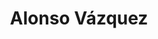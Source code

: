 ---
category: residents
layout: post
title: Alonso Vázquez 
profession: fine arts
website: http://alonsovazquez.net
image: 
---